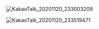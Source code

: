 ![KakaoTalk_20201120_233003209](https://user-images.githubusercontent.com/23302973/99811317-5b2aa480-2b88-11eb-8d94-5b164926d846.jpg)

![KakaoTalk_20201120_233519471](https://user-images.githubusercontent.com/23302973/99811891-18b59780-2b89-11eb-8f3f-931cb401dc01.jpg)

